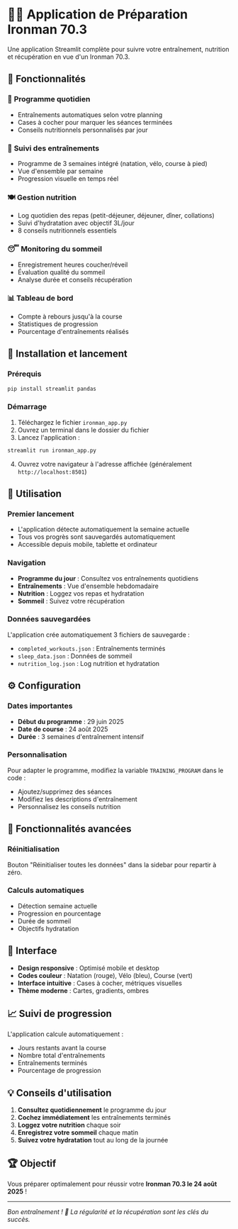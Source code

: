 # 🏊‍♂️ Application de Préparation Ironman 70.3

Une application Streamlit complète pour suivre votre entraînement, nutrition et récupération en vue d'un Ironman 70.3.

## 🎯 Fonctionnalités

### 📅 **Programme quotidien**
- Entraînements automatiques selon votre planning
- Cases à cocher pour marquer les séances terminées
- Conseils nutritionnels personnalisés par jour

### 💪 **Suivi des entraînements**
- Programme de 3 semaines intégré (natation, vélo, course à pied)
- Vue d'ensemble par semaine
- Progression visuelle en temps réel

### 🍽️ **Gestion nutrition**
- Log quotidien des repas (petit-déjeuner, déjeuner, dîner, collations)
- Suivi d'hydratation avec objectif 3L/jour
- 8 conseils nutritionnels essentiels

### 😴 **Monitoring du sommeil**
- Enregistrement heures coucher/réveil
- Évaluation qualité du sommeil
- Analyse durée et conseils récupération

### 📊 **Tableau de bord**
- Compte à rebours jusqu'à la course
- Statistiques de progression
- Pourcentage d'entraînements réalisés

## 🚀 Installation et lancement

### Prérequis
```bash
pip install streamlit pandas
```

### Démarrage
1. Téléchargez le fichier `ironman_app.py`
2. Ouvrez un terminal dans le dossier du fichier
3. Lancez l'application :
```bash
streamlit run ironman_app.py
```
4. Ouvrez votre navigateur à l'adresse affichée (généralement `http://localhost:8501`)

## 📱 Utilisation

### Premier lancement
- L'application détecte automatiquement la semaine actuelle
- Tous vos progrès sont sauvegardés automatiquement
- Accessible depuis mobile, tablette et ordinateur

### Navigation
- **Programme du jour** : Consultez vos entraînements quotidiens
- **Entraînements** : Vue d'ensemble hebdomadaire
- **Nutrition** : Loggez vos repas et hydratation
- **Sommeil** : Suivez votre récupération

### Données sauvegardées
L'application crée automatiquement 3 fichiers de sauvegarde :
- `completed_workouts.json` : Entraînements terminés
- `sleep_data.json` : Données de sommeil
- `nutrition_log.json` : Log nutrition et hydratation

## ⚙️ Configuration

### Dates importantes
- **Début du programme** : 29 juin 2025
- **Date de course** : 24 août 2025
- **Durée** : 3 semaines d'entraînement intensif

### Personnalisation
Pour adapter le programme, modifiez la variable `TRAINING_PROGRAM` dans le code :
- Ajoutez/supprimez des séances
- Modifiez les descriptions d'entraînement
- Personnalisez les conseils nutrition

## 🔧 Fonctionnalités avancées

### Réinitialisation
Bouton "Réinitialiser toutes les données" dans la sidebar pour repartir à zéro.

### Calculs automatiques
- Détection semaine actuelle
- Progression en pourcentage
- Durée de sommeil
- Objectifs hydratation

## 🎨 Interface

- **Design responsive** : Optimisé mobile et desktop
- **Codes couleur** : Natation (rouge), Vélo (bleu), Course (vert)
- **Interface intuitive** : Cases à cocher, métriques visuelles
- **Thème moderne** : Cartes, gradients, ombres

## 📈 Suivi de progression

L'application calcule automatiquement :
- Jours restants avant la course
- Nombre total d'entraînements
- Entraînements terminés
- Pourcentage de progression

## 💡 Conseils d'utilisation

1. **Consultez quotidiennement** le programme du jour
2. **Cochez immédiatement** les entraînements terminés
3. **Loggez votre nutrition** chaque soir
4. **Enregistrez votre sommeil** chaque matin
5. **Suivez votre hydratation** tout au long de la journée

## 🏆 Objectif

Vous préparer optimalement pour réussir votre **Ironman 70.3 le 24 août 2025** !

---

*Bon entraînement ! 💪 La régularité et la récupération sont les clés du succès.*
